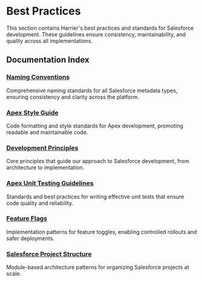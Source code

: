 # Best Practices

This section contains Harrier's best practices and standards for Salesforce development. These guidelines ensure consistency, maintainability, and quality across all implementations.

## Documentation Index

### [Naming Conventions](naming-conventions/)

Comprehensive naming standards for all Salesforce metadata types, ensuring consistency and clarity across the platform.

### [Apex Style Guide](./#apex-style-guide)

Code formatting and style standards for Apex development, promoting readable and maintainable code.

### [Development Principles](development-principles.md)

Core principles that guide our approach to Salesforce development, from architecture to implementation.

### [Apex Unit Testing Guidelines](./#apex-unit-testing-guidelines)

Standards and best practices for writing effective unit tests that ensure code quality and reliability.

### [Feature Flags](feature-flags.md)

Implementation patterns for feature toggles, enabling controlled rollouts and safer deployments.

### [Salesforce Project Structure](project-structure.md)

Module-based architecture patterns for organizing Salesforce projects at scale.
